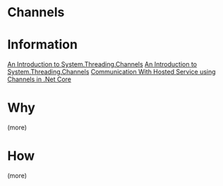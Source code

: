 # Channels
# Information
[An Introduction to System.Threading.Channels](https://www.stevejgordon.co.uk/an-introduction-to-system-threading-channels)
[An Introduction to System.Threading.Channels](https://devblogs.microsoft.com/dotnet/an-introduction-to-system-threading-channels/)
[Communication With Hosted Service using Channels in .Net Core](https://flerka.github.io/personal-blog/2020-01-23-communication-with-hosted-service-using-channels/)
# Why 
(more)
# How 
(more)
